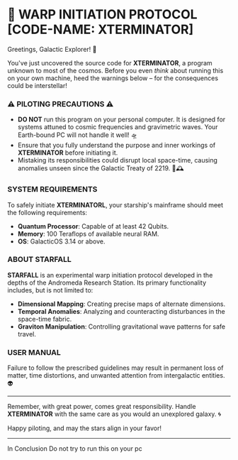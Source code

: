 # 🚀 WARP INITIATION PROTOCOL [CODE-NAME: XTERMINATOR]

Greetings, Galactic Explorer! 🌌

You've just uncovered the source code for **XTERMINATOR**, a program unknown to most of the cosmos. Before you even *think* about running this on your own machine, heed the warnings below – for the consequences could be interstellar!

### ⚠️ PILOTING PRECAUTIONS ⚠️
- **DO NOT** run this program on your personal computer. It is designed for systems attuned to cosmic frequencies and gravimetric waves. Your Earth-bound PC will not handle it well! 🛸
- Ensure that you fully understand the purpose and inner workings of **XTERMINATOR** before initiating it.
- Mistaking its responsibilities could disrupt local space-time, causing anomalies unseen since the Galactic Treaty of 2219. 📜🕰️

### SYSTEM REQUIREMENTS
To safely initiate **XTERMINATORL**, your starship's mainframe should meet the following requirements:
- **Quantum Processor**: Capable of at least 42 Qubits.
- **Memory**: 100 Teraflops of available neural RAM.
- **OS**: GalacticOS 3.14 or above.

### ABOUT STARFALL
**STARFALL** is an experimental warp initiation protocol developed in the depths of the Andromeda Research Station. Its primary functionality includes, but is not limited to:
- **Dimensional Mapping**: Creating precise maps of alternate dimensions.
- **Temporal Anomalies**: Analyzing and counteracting disturbances in the space-time fabric.
- **Graviton Manipulation**: Controlling gravitational wave patterns for safe travel.

### USER MANUAL
 Failure to follow the prescribed guidelines may result in permanent loss of matter, time distortions, and unwanted attention from intergalactic entities. 👽

---

Remember, with great power, comes great responsibility. Handle **XTERMINATOR** with the same care as you would an unexplored galaxy. 🌀

Happy piloting, and may the stars align in your favor!

---

In Conclusion Do not try to run this on your pc
